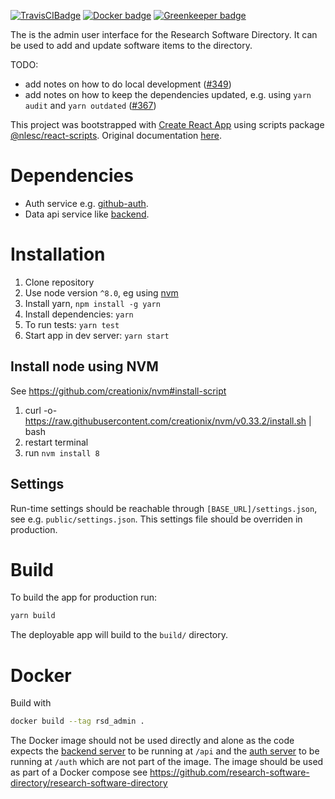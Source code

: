 [![TravisCIBadge](https://travis-ci.org/research-software-directory/admin.svg?branch=master)](https://travis-ci.org/research-software-directory/admin)
[![Docker badge](https://dockerbuildbadges.quelltext.eu/status.svg?organization=rsdnlesc&repository=admin)](https://hub.docker.com/r/rsdnlesc/admin/)
[![Greenkeeper badge](https://badges.greenkeeper.io/research-software-directory/admin.svg)](https://greenkeeper.io/)

The is the admin user interface for the Research Software Directory.
It can be used to add and update software items to the directory.

TODO:

- add notes on how to do local development ([#349](https://github.com/research-software-directory/research-software-directory/issues/349))
- add notes on how to keep the dependencies updated, e.g. using ``yarn audit`` and ``yarn outdated`` ([#367](https://github.com/research-software-directory/research-software-directory/issues/367))

This project was bootstrapped with [Create React App](https://github.com/facebookincubator/create-react-app) using scripts package [@nlesc/react-scripts](https://github.com/NLeSC/create-react-app). Original documentation [here](https://github.com/NLeSC/create-react-app/blob/master/packages/react-scripts/template/README.md).

# Dependencies

* Auth service e.g. [github-auth](/auth-github).
* Data api service like [backend](/backend).

# Installation

1.  Clone repository
2.  Use node version `^8.0`, eg using [nvm](#install-node-using-nvm)
3.  Install yarn, `npm install -g yarn`
4.  Install dependencies: `yarn`
5.  To run tests: `yarn test`
6.  Start app in dev server: `yarn start`

## Install node using NVM

See https://github.com/creationix/nvm#install-script

1.  curl -o- https://raw.githubusercontent.com/creationix/nvm/v0.33.2/install.sh | bash
2.  restart terminal
3.  run `nvm install 8`

## Settings

Run-time settings should be reachable through `[BASE_URL]/settings.json`, see e.g. `public/settings.json`.
This settings file should be overriden in production.

# Build

To build the app for production run:

```bash
yarn build
```

The deployable app will build to the `build/` directory.

# Docker

Build with

```bash
docker build --tag rsd_admin .
```

The Docker image should not be used directly and alone as the code expects the [backend server](/backend) to be running at `/api` and the [auth server](/auth-github) to be running at `/auth` which are not part of the image.
The image should be used as part of a Docker compose see https://github.com/research-software-directory/research-software-directory
